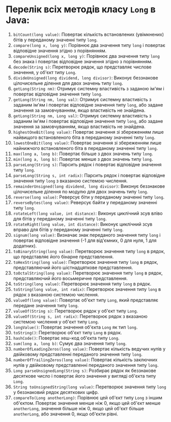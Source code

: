 # Перелік всіх методів класу `Long` в Java:
1. `bitCount(long value)`: Повертає кількість встановлених (увімкнених) бітів у переданому значенні типу `long`.
2. `compare(long x, long y)`: Порівнює два значення типу `long` і повертає відповідне значення згідно з порівнянням.
3. `compareUnsigned(long x, long y)`: Порівнює два значення типу `long` без знака і повертає відповідне значення згідно з порівнянням.
4. `decode(String s)`: Перетворює рядок, що представляє числове значення, у об'єкт типу `Long`.
5. `divideUnsigned(long dividend, long divisor)`: Виконує беззнакове цілочисельне ділення для двох значень типу `long`.
6. `getLong(String nm)`: Отримує системну властивість з заданою ім'ям і повертає відповідне значення типу `long`.
7. `getLong(String nm, long val)`: Отримує системну властивість з заданим ім'ям і повертає відповідне значення типу `long`, або задане значення за замовчуванням, якщо властивість не знайдена.
8. `getLong(String nm, Long val)`: Отримує системну властивість з заданим ім'ям і повертає відповідне значення типу `long`, або задане значення за замовчуванням, якщо властивість не знайдена.
9. `highestOneBit(long value)`: Повертає значення зі збереженням лише найвищого встановленого біта в переданому значенні типу `long`.
10. `lowestOneBit(long value)`: Повертає значення зі збереженням лише найнижчого встановленого біта в переданому значенні типу `long`.
11. `max(long a, long b)`: Повертає більше з двох значень типу `long`.
12. `min(long a, long b)`: Повертає менше з двох значень типу `long`.
13. `parseLong(String s)`: Парсить рядок і повертає відповідне значення типу `long`.
14. `parseLong(String s, int radix)`: Парсить рядок і повертає відповідне значення типу `long` з вказаною системою числення.
15. `remainderUnsigned(long dividend, long divisor)`: Виконує беззнакове цілочисельне ділення по модулю для двох значень типу `long`.
16. `reverse(long value)`: Реверсує біти у переданому значенні типу `long`.
17. `reverseBytes(long value)`: Реверсує байти у переданому значенні типу `long`.
18. `rotateLeft(long value, int distance)`: Виконує циклічний зсув вліво для бітів у переданому значенні типу `long`.
19. `rotateRight(long value, int distance)`: Виконує циклічний зсув вправо для бітів у переданому значенні типу `long`.
20. `signum(long value)`: Визначає знак переданого значення типу `long` і повертає відповідне значення (-1 для від'ємних, 0 для нуля, 1 для додатних).
21. `toBinaryString(long value)`: Перетворює значення типу `long` в рядок, що представляє його бінарне представлення.
22. `toHexString(long value)`: Перетворює значення типу `long` в рядок, представляючий його шістнадцяткове представлення.
23. `toOctalString(long value)`: Перетворює значення типу `long` в рядок, представляючий його восьмеричне представлення.
24. `toString(long value)`: Перетворює значення типу `long` в рядок.
25. `toString(long value, int radix)`: Перетворює значення типу `long` в рядок з вказаною системою числення.
26. `valueOf(long value)`: Повертає об'єкт типу `Long`, який представляє передане значення типу `long`.
27. `valueOf(String s)`: Перетворює рядок у об'єкт типу `Long`.
28. `valueOf(String s, int radix)`: Перетворює рядок з вказаною системою числення у об'єкт типу `Long`.
29. `longValue()`: Повертає значення об'єкта `Long` як тип `long`.
30. `toString()`: Перетворює об'єкт типу `Long` в рядок.
31. `hashCode()`: Повертає хеш-код об'єкта типу `Long`.
32. `sum(long a, long b)`: Сумує два значення типу `long`. 
33. `numberOfLeadingZeros(long value)`: Повертає кількість ведучих нулів у двійковому представленні переданого значення типу `long`.
34. `numberOfTrailingZeros(long value)`: Повертає кількість заключних нулів у двійковому представленні переданого значення типу `long`.
35. `Long parseUnsignedLong(String s)`: Розбирає рядок як беззнакове десяткове число і повертає його значення у вигляді об'єкта типу `Long`.
36. `String toUnsignedString(long value)`: Перетворює значення типу `long` у беззнаковий рядок десяткових цифр.
37. `compareTo(Long anotherLong)`: Порівнює цей об'єкт типу `Long` з іншим об'єктом. Повертає значення менше ніж 0, якщо цей об'єкт менше `anotherLong`, значення більше ніж 0, якщо цей об'єкт більше `anotherLong`, або значення 0, якщо об'єкти рівні.
